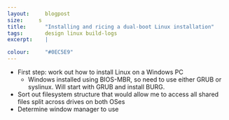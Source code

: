 ```yaml
---
layout: 	blogpost
size:     s
title:  	"Installing and ricing a dual-boot Linux installation"
tags:   	design linux build-logs
excerpt:	|

colour:		"#0EC5E9"
---
```


- First step: work out how to install Linux on a Windows PC
  - Windows installed using BIOS-MBR, so need to use either GRUB or syslinux. Will start with GRUB and install BURG.
- Sort out filesystem structure that would allow me to access all shared files split across drives on both OSes
- Determine window manager to use
